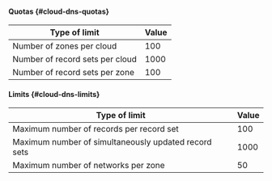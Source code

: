 #### Quotas {#cloud-dns-quotas}

| Type of limit | Value |
| ----- | ----- |
| Number of zones per cloud | 100 |
| Number of record sets per cloud | 1000 |
| Number of record sets per zone | 100 |

#### Limits {#cloud-dns-limits}

| Type of limit | Value |
| ----- | ----- |
| Maximum number of records per record set | 100 |
| Maximum number of simultaneously updated record sets | 1000 |
| Maximum number of networks per zone | 50 |

